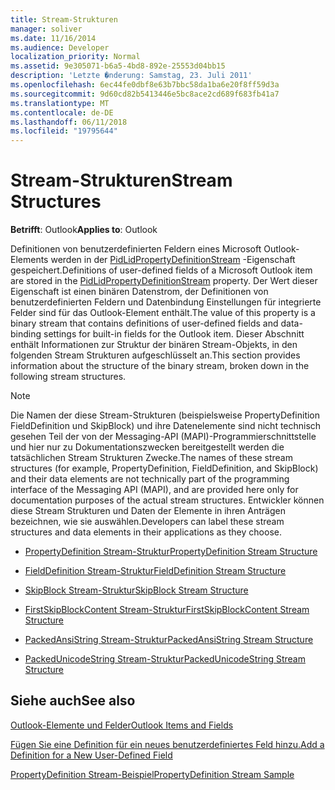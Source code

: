 ```yaml
---
title: Stream-Strukturen
manager: soliver
ms.date: 11/16/2014
ms.audience: Developer
localization_priority: Normal
ms.assetid: 9e305071-b6a5-4bd8-892e-25553d04bb15
description: 'Letzte �nderung: Samstag, 23. Juli 2011'
ms.openlocfilehash: 6ec44fe0dbf8e63b7bbc58da1ba6e20f8ff59d3a
ms.sourcegitcommit: 9d60cd82b5413446e5bc8ace2cd689f683fb41a7
ms.translationtype: MT
ms.contentlocale: de-DE
ms.lasthandoff: 06/11/2018
ms.locfileid: "19795644"
---
```

# <a name="stream-structures"></a><span data-ttu-id="6e332-103">Stream-Strukturen</span><span class="sxs-lookup"><span data-stu-id="6e332-103">Stream Structures</span></span>

  
  
<span data-ttu-id="6e332-104">**Betrifft**: Outlook</span><span class="sxs-lookup"><span data-stu-id="6e332-104">**Applies to**: Outlook</span></span> 
  
<span data-ttu-id="6e332-105">Definitionen von benutzerdefinierten Feldern eines Microsoft Outlook-Elements werden in der [PidLidPropertyDefinitionStream](pidlidpropertydefinitionstream-canonical-property.md) -Eigenschaft gespeichert.</span><span class="sxs-lookup"><span data-stu-id="6e332-105">Definitions of user-defined fields of a Microsoft Outlook item are stored in the [PidLidPropertyDefinitionStream](pidlidpropertydefinitionstream-canonical-property.md) property.</span></span> <span data-ttu-id="6e332-106">Der Wert dieser Eigenschaft ist einen binären Datenstrom, der Definitionen von benutzerdefinierten Feldern und Datenbindung Einstellungen für integrierte Felder sind für das Outlook-Element enthält.</span><span class="sxs-lookup"><span data-stu-id="6e332-106">The value of this property is a binary stream that contains definitions of user-defined fields and data-binding settings for built-in fields for the Outlook item.</span></span> <span data-ttu-id="6e332-107">Dieser Abschnitt enthält Informationen zur Struktur der binären Stream-Objekts, in den folgenden Stream Strukturen aufgeschlüsselt an.</span><span class="sxs-lookup"><span data-stu-id="6e332-107">This section provides information about the structure of the binary stream, broken down in the following stream structures.</span></span> 
  
> [!NOTE]
> <span data-ttu-id="6e332-108">Die Namen der diese Stream-Strukturen (beispielsweise PropertyDefinition FieldDefinition und SkipBlock) und ihre Datenelemente sind nicht technisch gesehen Teil der von der Messaging-API (MAPI)-Programmierschnittstelle und hier nur zu Dokumentationszwecken bereitgestellt werden die tatsächlichen Stream Strukturen Zwecke.</span><span class="sxs-lookup"><span data-stu-id="6e332-108">The names of these stream structures (for example, PropertyDefinition, FieldDefinition, and SkipBlock) and their data elements are not technically part of the programming interface of the Messaging API (MAPI), and are provided here only for documentation purposes of the actual stream structures.</span></span> <span data-ttu-id="6e332-109">Entwickler können diese Stream Strukturen und Daten der Elemente in ihren Anträgen bezeichnen, wie sie auswählen.</span><span class="sxs-lookup"><span data-stu-id="6e332-109">Developers can label these stream structures and data elements in their applications as they choose.</span></span> 
  
- [<span data-ttu-id="6e332-110">PropertyDefinition Stream-Struktur</span><span class="sxs-lookup"><span data-stu-id="6e332-110">PropertyDefinition Stream Structure</span></span>](propertydefinition-stream-structure.md)
    
- [<span data-ttu-id="6e332-111">FieldDefinition Stream-Struktur</span><span class="sxs-lookup"><span data-stu-id="6e332-111">FieldDefinition Stream Structure</span></span>](fielddefinition-stream-structure.md)
    
- [<span data-ttu-id="6e332-112">SkipBlock Stream-Struktur</span><span class="sxs-lookup"><span data-stu-id="6e332-112">SkipBlock Stream Structure</span></span>](skipblock-stream-structure.md)
    
- [<span data-ttu-id="6e332-113">FirstSkipBlockContent Stream-Struktur</span><span class="sxs-lookup"><span data-stu-id="6e332-113">FirstSkipBlockContent Stream Structure</span></span>](firstskipblockcontent-stream-structure.md)
    
- [<span data-ttu-id="6e332-114">PackedAnsiString Stream-Struktur</span><span class="sxs-lookup"><span data-stu-id="6e332-114">PackedAnsiString Stream Structure</span></span>](packedansistring-stream-structure.md)
    
- [<span data-ttu-id="6e332-115">PackedUnicodeString Stream-Struktur</span><span class="sxs-lookup"><span data-stu-id="6e332-115">PackedUnicodeString Stream Structure</span></span>](packedunicodestring-stream-structure.md)
    
## <a name="see-also"></a><span data-ttu-id="6e332-116">Siehe auch</span><span class="sxs-lookup"><span data-stu-id="6e332-116">See also</span></span>



[<span data-ttu-id="6e332-117">Outlook-Elemente und Felder</span><span class="sxs-lookup"><span data-stu-id="6e332-117">Outlook Items and Fields</span></span>](outlook-items-and-fields.md)
  
[<span data-ttu-id="6e332-118">Fügen Sie eine Definition für ein neues benutzerdefiniertes Feld hinzu.</span><span class="sxs-lookup"><span data-stu-id="6e332-118">Add a Definition for a New User-Defined Field</span></span>](how-to-add-a-definition-for-a-new-user-defined-field.md)
  
[<span data-ttu-id="6e332-119">PropertyDefinition Stream-Beispiel</span><span class="sxs-lookup"><span data-stu-id="6e332-119">PropertyDefinition Stream Sample</span></span>](propertydefinition-stream-sample.md)

